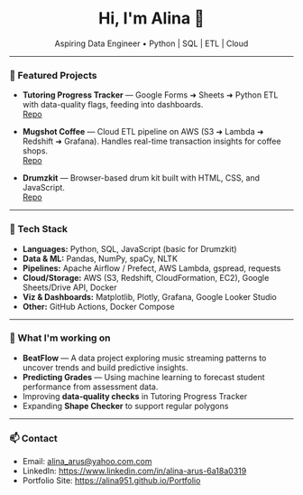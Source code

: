 <!-- Profile README for <alina951> -->
<h1 align="center">Hi, I'm  Alina 👋</h1>
<p align="center">Aspiring Data Engineer • Python | SQL | ETL | Cloud</p>



---


### 🚀 Featured Projects
- **Tutoring Progress Tracker** — Google Forms ➜ Sheets ➜ Python ETL with data-quality flags, feeding into dashboards.  
  [Repo](https://github.com/alina951/tutoring-progress-tracker) 

- **Mugshot Coffee** — Cloud ETL pipeline on AWS (S3 ➜ Lambda ➜ Redshift ➜ Grafana). Handles real-time transaction insights for coffee shops.  
  [Repo](https://github.com/alina951/mugshot-cafe) 



- **Drumzkit** — Browser-based drum kit built with HTML, CSS, and JavaScript.  
  [Repo](https://github.com/alina951/drumzkit) 

---


### 🧰 Tech Stack
- **Languages:** Python, SQL, JavaScript (basic for Drumzkit)
- **Data & ML:** Pandas, NumPy, spaCy, NLTK
- **Pipelines:** Apache Airflow / Prefect, AWS Lambda, gspread, requests
- **Cloud/Storage:** AWS (S3, Redshift, CloudFormation, EC2), Google Sheets/Drive API, Docker
- **Viz & Dashboards:** Matplotlib, Plotly, Grafana, Google Looker Studio
- **Other:** GitHub Actions, Docker Compose


---

### 📌 What I'm working on
- **BeatFlow** — A data project exploring music streaming patterns to uncover trends and build predictive insights.  
- **Predicting Grades** — Using machine learning to forecast student performance from assessment data.  
- Improving **data-quality checks** in Tutoring Progress Tracker  
- Expanding **Shape Checker** to support regular polygons  
  



---

### 📫 Contact
- Email: alina_arus@yahoo.com.com
- LinkedIn: https://www.linkedin.com/in/alina-arus-6a18a0319
- Portfolio Site: https://alina951.github.io/Portfolio
